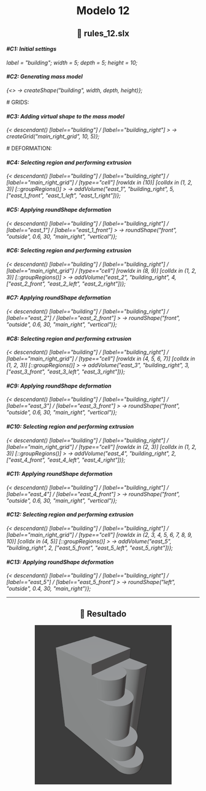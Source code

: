 <h1 align="center">Modelo 12</h2>

<h2 align="center">📝 rules_12.slx</h2>

#### **_\#C1: Initial settings_**

_label = "building"; width = 5; depth = 5; height = 10;_

#### **_\#C2: Generating mass model_**

_{<> -> createShape("building", width, depth, height)};_

\# GRIDS:

#### **_\#C3: Adding virtual shape to the mass model_**

_{< descendant() [label=="building"] / [label=="building_right"] > -> createGrid("main_right_grid", 10, 5)};_

\# DEFORMATION:

#### **_\#C4: Selecting region and performing extrusion_**

_{< descendant() [label=="building"] / [label=="building_right"] / [label=="main_right_grid"] / [type=="cell"] [rowIdx in (10)] [colIdx in (1, 2, 3)] [::groupRegions()] > -> addVolume("east_1", "building_right", 5, ["east_1_front", "east_1_left", "east_1_right"])};_

#### **_\#C5: Applying roundShape deformation_**

_{< descendant() [label=="building"] / [label=="building_right"] / [label=="east_1"] / [label=="east_1_front"] > -> roundShape("front", "outside", 0.6, 30, "main_right", "vertical")};_

#### **_\#C6: Selecting region and performing extrusion_**

_{< descendant() [label=="building"] / [label=="building_right"] / [label=="main_right_grid"] / [type=="cell"] [rowIdx in (8, 9)] [colIdx in (1, 2, 3)] [::groupRegions()] > -> addVolume("east_2", "building_right", 4, ["east_2_front", "east_2_left", "east_2_right"])};_

#### **_\#C7: Applying roundShape deformation_**

_{< descendant() [label=="building"] / [label=="building_right"] / [label=="east_2"] / [label=="east_2_front"] > -> roundShape("front", "outside", 0.6, 30, "main_right", "vertical")};_

#### **_\#C8: Selecting region and performing extrusion_**

_{< descendant() [label=="building"] / [label=="building_right"] / [label=="main_right_grid"] / [type=="cell"] [rowIdx in (4, 5, 6, 7)] [colIdx in (1, 2, 3)] [::groupRegions()] > -> addVolume("east_3", "building_right", 3, ["east_3_front", "east_3_left", "east_3_right"])};_

#### **_\#C9: Applying roundShape deformation_**

_{< descendant() [label=="building"] / [label=="building_right"] / [label=="east_3"] / [label=="east_3_front"] > -> roundShape("front", "outside", 0.6, 30, "main_right", "vertical")};_

#### **_\#C10: Selecting region and performing extrusion_**

_{< descendant() [label=="building"] / [label=="building_right"] / [label=="main_right_grid"] / [type=="cell"] [rowIdx in (2, 3)] [colIdx in (1, 2, 3)] [::groupRegions()] > -> addVolume("east_4", "building_right", 2, ["east_4_front", "east_4_left", "east_4_right"])};_

#### **_\#C11: Applying roundShape deformation_**

_{< descendant() [label=="building"] / [label=="building_right"] / [label=="east_4"] / [label=="east_4_front"] > -> roundShape("front", "outside", 0.6, 30, "main_right", "vertical")};_

#### **_\#C12: Selecting region and performing extrusion_**

_{< descendant() [label=="building"] / [label=="building_right"] / [label=="main_right_grid"] / [type=="cell"] [rowIdx in (2, 3, 4, 5, 6, 7, 8, 9, 10)] [colIdx in (4, 5)] [::groupRegions()] > -> addVolume("east_5", "building_right", 2, ["east_5_front", "east_5_left", "east_5_right"])};_

#### **_\#C13: Applying roundShape deformation_**

_{< descendant() [label=="building"] / [label=="building_right"] / [label=="east_5"] / [label=="east_5_front"] > -> roundShape("left", "outside", 0.4, 30, "main_right")};_

---

<h2 align="center">🏢 Resultado</h2>

<div align="center">
  <img src="modelo_12.png" alt="Modelo 12">
</div>
